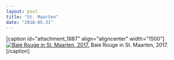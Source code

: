 ```yaml
---
layout: post
title: "St. Maarten"
date: "2018-05-31"
---
```


\[caption id="attachment\_1887" align="aligncenter" width="1500"\][![Baie Rouge in St. Maarten, 2017.](images/DSC00133.jpg)](https://kenbooth.net/st-maarten/dsc00133/) Baie Rouge in St. Maarten, 2017.\[/caption\]
